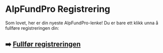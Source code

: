 # AlpFundPro Registrering

Som lovet, her er din nyeste AlpFundPro-lenke! Du er bare ett klikk unna å fullføre registreringen din:

## ➡️ [Fullfør registreringen](https://is.gd/Ckwggl)